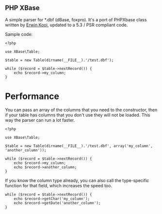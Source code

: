 PHP XBase
-----

A simple parser for *.dbf (dBase, foxpro). It's a port of PHPXbase class written by [Erwin Kooi](http://www.phpclasses.org/package/2673-PHP-Access-dbf-foxpro-files-without-PHP-ext-.html), updated to a 5.3 / PSR compliant code.

Sample code:

    <?php
    
    use XBase\Table;
    
    $table = new Table(dirname(__FILE__).'/test.dbf');
    
    while ($record = $table->nextRecord()) {
        echo $record->my_column;
    }

Performance
=====

You can pass an array of the columns that you need to the constructor, then if your table has columns that you don't use they will not be loaded. This way the parser can run a lot faster.


    <?php
    
    use XBase\Table;
    
    $table = new Table(dirname(__FILE__).'/test.dbf', array('my_column', 'another_column'));
    
    while ($record = $table->nextRecord()) {
        echo $record->my_column;
        echo $record->another_column;
    }

If you know the column type already, you can also call the type-specific function for that field, which increases the speed too.

    
    while ($record = $table->nextRecord()) {
        echo $record->getChar('my_column');
        echo $record->getDate('another_column');
    }